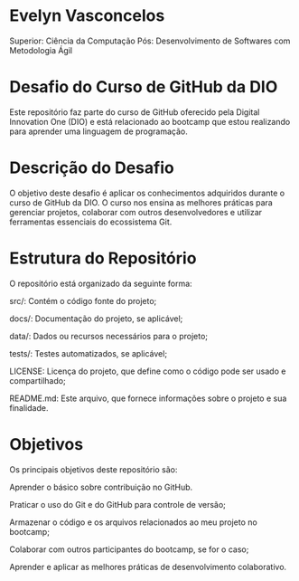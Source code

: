 
# Evelyn Vasconcelos

Superior: Ciência da Computação
Pós: Desenvolvimento de Softwares com Metodologia Ágil


# Desafio do Curso de GitHub da DIO

Este repositório faz parte do curso de GitHub oferecido pela Digital Innovation One (DIO) e está relacionado ao bootcamp que estou realizando para aprender uma linguagem de programação.

# Descrição do Desafio

O objetivo deste desafio é aplicar os conhecimentos adquiridos durante o curso de GitHub da DIO. O curso nos ensina as melhores práticas para gerenciar projetos, colaborar com outros desenvolvedores e utilizar ferramentas essenciais do ecossistema Git.

# Estrutura do Repositório

O repositório está organizado da seguinte forma:

src/: Contém o código fonte do projeto;

docs/: Documentação do projeto, se aplicável;

data/: Dados ou recursos necessários para o projeto;

tests/: Testes automatizados, se aplicável;

LICENSE: Licença do projeto, que define como o código pode ser usado e compartilhado;

README.md: Este arquivo, que fornece informações sobre o projeto e sua finalidade.

# Objetivos

Os principais objetivos deste repositório são:

Aprender o básico sobre contribuição no GitHub.

Praticar o uso do Git e do GitHub para controle de versão;

Armazenar o código e os arquivos relacionados ao meu projeto no bootcamp;

Colaborar com outros participantes do bootcamp, se for o caso;

Aprender e aplicar as melhores práticas de desenvolvimento colaborativo.